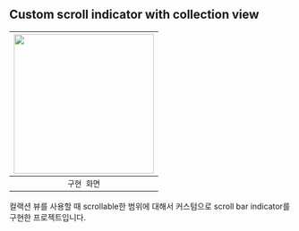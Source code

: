 ## Custom scroll indicator with collection view

<img src="https://github.com/SHcommit/UIKitDeepDive/assets/96910404/99f6ee21-27ac-4422-87c1-77d2057d4195" width="250">|
|:-:|
|`구현 화면`|

컬랙션 뷰를 사용할 때 scrollable한 범위에 대해서 커스텀으로 scroll bar indicator를 구현한 프로젝트입니다.
